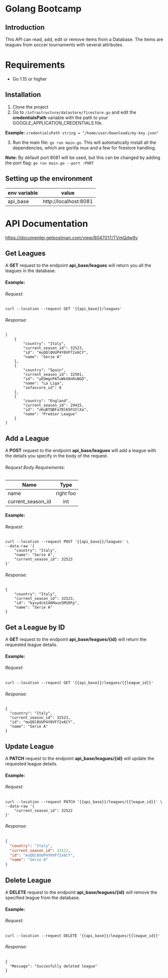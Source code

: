 # Golang Bootcamp

## Introduction

This API can read, add, edit or remove items from a Database. The items are leagues from soccer tournaments with several attributes.

# Requirements

* Go 1.15 or higher

## Installation

1. Clone the project
1. Go to `/infrastructure/datastore/firestore.go` and edit the **credentialsPath** variable with the path to your GOOGLE_APPLICATION_CREDENTIALS file.

**Example:** `credentialsPath string = "/home/user/Downloads/my-key.json"`

3. Run the main file: `go run main.go`. This will automatically install all the dependencies, which are gorilla mux and a few for firestore handling.

**Note:** By default port 8081 will be used, but this can be changed by adding the port flag: `go run main.go --port :PORT`

## Setting up the environment

| env variable  | value |
| ------------- |:-------------:|
| api_base      | http://localhost:8081     |

# API Documentation

https://documenter.getpostman.com/view/8047017/TVmQdw9y

## Get Leagues
A **GET** request to the endpoint **api_base/leagues** will return you all the leagues in the database.

#### Example:

###### Request:
```
curl --location --request GET '{{api_base}}/leagues'
```

###### Response:

```
[
    {
        "country": "Italy",
        "current_season_id": 32523,
        "id": "muQQl8UUP4Y0VFf2x6CY",
        "name": "Serie A"
    },
    {
        "country": "Spain",
        "current_season_id": 32501,
        "id": "yEOmgnPATuWkX0nRsNGD",
        "name": "La Liga",
        "sofascore_id": 8
    },
    {
        "country": "England",
        "current_season_id": 29415,
        "id": "zKuBTQBFa7Dl65FUIlXa",
        "name": "Premier League"
    }
]
```



## Add a League
A **POST** request to the endpoint **api_base/leagues** will add a league with the details you specify in the body of the request.

###### Request Body Requirements:

| Name  | Type |
| ------------- |:-------------:|
| name     | right foo     |
| current_season_id      | int     |


#### Example:

###### Request:
```
curl --location --request POST '{{api_base}}/leagues' \
--data-raw '{
    "country": "Italy",
    "name": "Serie A",
    "current_season_id": 32523
}'
```

###### Response:

```
{
    "country": "Italy",
    "current_season_id": 32523,
    "id": "kyxydckI46Maun5M1RFp",
    "name": "Serie A"
}
```

## Get a League by ID
A **GET** request to the endpoint **api_base/leagues/{id}** will return the requested league details.


#### Example:

###### Request:
```
curl --location --request GET '{{api_base}}/leagues/{{league_id}}'
```

###### Response:

```
{
  "country": "Italy",
  "current_season_id": 32523,
  "id": "muQQl8UUP4Y0VFf2x6CY",
  "name": "Serie A"
}
```



## Update League
A **PATCH** request to the endpoint **api_base/leagues/{id}** will update the requested league details.


#### Example:

###### Request:
```
curl --location --request PATCH '{{api_base}}/leagues/{{league_id}}' \
--data-raw '{
    "current_season_id": 32522
}'
```

###### Response:

```json
{
  "country": "Italy",
  "current_season_id": 32522,
  "id": "muQQl8UUP4Y0VFf2x6CY",
  "name": "Serie A"
}
```



## Delete League
A **DELETE** request to the endpoint **api_base/leagues/{id}** will remove the specified league from the database.


#### Example:

###### Request:
```
curl --location --request DELETE '{{api_base}}/leagues/{{league_id}}'
```

###### Response:

```
{
  "Message": "Succesfully deleted league"
}
```